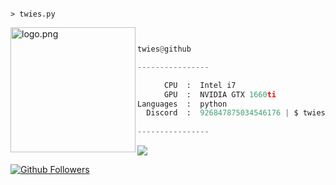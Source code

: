 ```

> twies.py

```
<img align="left" src="https://cdn.discordapp.com/attachments/914055554404614155/926872585667506196/Discord_copy.png" alt="logo.png" width="200" />

```py


twies@github

----------------

      CPU  :  Intel i7
      GPU  :  NVIDIA GTX 1660ti
Languages  :  python
  Discord  :  926847875034546176 | $ twies#4564
 
----------------
```
<a href="https://github.com/antonkomarev/github-profile-views-counter">
    <img src="https://komarev.com/ghpvc/?username=twies">
</a>

[![Github Followers](https://img.shields.io/github/followers/christianmods?style=for-the-badge)](https://github.com/ChristianMods)
